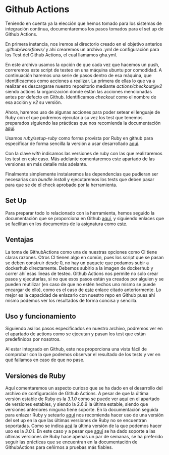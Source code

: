 # Github Actions

Teniendo en cuenta ya la elección que hemos tomado para los sistemas de integración continua, documentaremos los pasos tomados para el set up de Github Actions.

En primera instancia, nos iremos al directorio creado en el objetivo anterios *.github/workflows/* y ahí crearemos un archivo .yml de configuración para los Test del Github Actions, el cual llamamos gha.yml.

En este archivo usamos la opción de que cada vez que hacemos un push, correremos este script de testeo en una máquina ubuntu por comodidad. A continuación haremos una serie de pasos dentro de esa máquina, que identificacmos como acciones a realizar. La primera de ellas lo que va a realizar es descargarse nuestro repositorio mediante *actions/checkout@v2* siendo actions la organización donde están las acciones mencionadas antes por defecto en Github. Identificamos *checkout* como el nombre de esa acción y *v2* su versión.

Ahora, haremos uso de algunas acciones para poder setear el lenguaje de Ruby con el que podremos ejecutar a su vez los test que tenemos preparados siguiendo las prácticas que nos recomienda la documentación [aquí](https://docs.github.com/es/actions/automating-builds-and-tests/building-and-testing-ruby).

Usamos *ruby/setup-ruby* como forma provista por Ruby en github para especificar de forma sencilla la versión a usar desarrollado [aquí](https://github.com/ruby/setup-ruby). 

Con la clave *with* indicamos las versiones de ruby con las que realizaremos los test en este caso. Más adelante comentaremos este apartado de las versiones en más detalle más adelante.

Finalmente simplemente instalaremos las dependencias que pudieran ser necesarias con *bundle install* y ejecutaremos los tests que deben pasar para que se de el check aprobado por la herramienta.

## Set Up

Para preparar todo lo relacionado con la herramienta, hemos seguido la documentación que se proporciona en Github [aquí](https://docs.github.com/en/actions), y siguiendo enlaces que se facilitan en los documentos de la asignatura como [este](https://github.com/features/actions).

## Ventajas

La toma de GithubActions como una de nuestras opciones como CI tiene claras razones. Otros CI tienen algo en común, pues los script que se pasan se deben construir desde 0, no hay un paquete que podamos subir a dockerhub directamente. Debemos subirlo a la imagen de dockerhub y correr ahí esas líneas de testeo. Github Actions nos permite no solo crear pasos y ejecutarlas, si no que esos pasos están ya creados por alguien y se pueden reutilizar (en caso de que no estén hechos uno mismo se puede encargar de ello), como es el caso de [este](https://github.com/ruby/setup-ruby) enlace citado anteriormente. Lo mejor es la capacidad de enlazarlo con nuestro repo en Github pues ahí mismo podemos ver los resultados de forma concisa y sencilla.

## Uso y funcionamiento

Siguiendo así los pasos especificados en nuestro archivo, podremos ver en el apartado de actions como se ejecutan y pasan los test que están predefinidos por nosotros.

Al estar integrado en Github, este nos proporciona una vista fácil de comprobar con la que podemos observar el resultado de los tests y ver en qué fallamos en caso de que no pase.

## Versiones de Ruby

Aquí comentaremos un aspecto curioso que se ha dado en el desarrollo del archivo de configuración de Github Actions. A pesar de que la última versión estable de Ruby es la *3.1.0* como se puede ver [aquí](https://www.ruby-lang.org/es/downloads/) en el apartado de versiones estables, y siendo la 2.6.9 la última estable, siendo que versiones anteriores ninguna tiene soporte. En la documentación seguida para enlazar Ruby y setearlo [aquí](https://docs.github.com/es/actions/automating-builds-and-tests/building-and-testing-ruby) nos recomienda hacer uso de una versión del set up en la que las últimas versiones de Ruby no se encuentran soportadas. Como se indica [acá](docs/img/rubyvError.png) la última versión de la que podemos hacer uso es la *3.0.1*. En este caso y a pesar que [aquí](https://github.com/ruby/setup-ruby) se ha dado soporte a las últimas versiones de Ruby hace apenas un par de semanas, se ha preferido seguir las prácticas que se encuentran en la documentación de GithubActions para ceñirnos a pruebas más fiables.